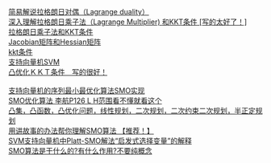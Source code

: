 [简易解说拉格朗日对偶（Lagrange duality）][1]</br>
[深入理解拉格朗日乘子法（Lagrange Multiplier) 和KKT条件 [写的太好了！]][2]</br>
[拉格朗日乘子法和KKT条件][3]</br>
[Jacobian矩阵和Hessian矩阵][4]</br>
[kkt条件][5]</br>
[支持向量机SVM][6]</br>
[凸优化ＫＫＴ条件　写的很好！][7]</br>
</br>
[支持向量机的序列最小最优化算法SMO实现][8]</br>
[SMO优化算法 李航P126 L H范围看不懂就看这个][9]</br>
[凸集，凸函数，凸优化问题，线性规划，二次规划，二次约束二次规划，半正定规划][10]</br>
[用讲故事的办法帮你理解SMO算法 【推荐！】][11]</br>
[SVM支持向量机中Platt-SMO解法“启发式选择变量”的解释][12]</br>
[SMO算法是干什么的?有什么作用?不要纯概念][13]</br>


  [1]: http://www.cnblogs.com/90zeng/p/Lagrange_duality.html
  [2]: http://blog.csdn.net/xianlingmao/article/details/7919597
  [3]: http://www.cnblogs.com/zhangchaoyang/articles/2726873.html
  [4]: http://jacoxu.com/jacobian%E7%9F%A9%E9%98%B5%E5%92%8Chessian%E7%9F%A9%E9%98%B5/
  [5]: https://zhuanlan.zhihu.com/p/26514613
  [6]: https://zhuanlan.zhihu.com/p/30556084
  [7]: http://www.52ml.net/20961.html
  [8]: https://zhiyuanliplus.github.io/SVM-SMO
  [9]: http://www.cnblogs.com/jerrylead/archive/2011/03/18/1988419.html
  [10]: http://www.cnblogs.com/fuleying/p/4481334.html
  [11]: https://www.jianshu.com/p/55458caf0814
  [12]: http://www.dataguru.cn/thread-501427-1-1.html
  [13]: https://www.zhihu.com/question/40546280

